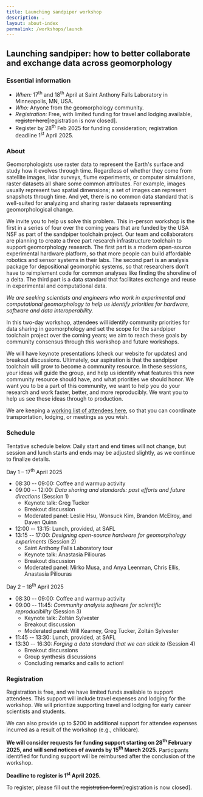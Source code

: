 ```yaml
---
title: Launching sandpiper workshop
description: .
layout: about-index
permalink: /workshops/launch
---
```


## Launching sandpiper: how to better collaborate and exchange data across geomorphology


### Essential information

* *When:*   17<sup>th</sup> and 18<sup>th</sup> April at Saint Anthony Falls Laboratory in Minneapolis, MN, USA.
* *Who:*   Anyone from the geomorphology community.
* *Registration:*   Free, with limited funding for travel and lodging available, <s>register here</s>[registration is now closed].
* Register by 28<sup>th</sup> Feb 2025 for funding consideration; registration deadline 1<sup>st</sup> April 2025.


### About

Geomorphologists use raster data to represent the Earth's surface and study how it evolves through time. 
Regardless of whether they come from satellite images, lidar surveys, flume experiments, or computer simulations, raster datasets all share some common attributes. 
For example, images usually represent two spatial dimensions; a set of images can represent snapshots through time. 
And yet, there is no common data standard that is well-suited for analyzing and sharing raster datasets representing geomorphological change. 

We invite you to help us solve this problem. 
This in-person workshop is the first in a series of four over the coming years that are funded by the USA NSF as part of the sandpiper toolchain project. 
Our team and collaborators are planning to create a three part research infrastructure toolchain to support geomorphology research. 
The first part is a modern open-source experimental hardware platform, so that more people can build affordable robotics and sensor systems in their labs. 
The second part is an analysis package for depositional geomorphic systems, so that researchers don’t have to reimplement code for common analyses like finding the shoreline of a delta. 
The third part is a data standard that facilitates exchange and reuse in experimental and computational data.

*We are seeking scientists and engineers who work in experimental and computational geomorphology to help us identify priorities for hardware, software and data interoperability.*

In this two-day workshop, attendees will identify community priorities for data sharing in geomorphology and set the scope for the sandpiper toolchain project over the coming years; we aim to reach these goals by community consensus through this workshop and future workshops. 

We will have keynote presentations (check our website for updates) and breakout discussions. Ultimately, our aspiration is that the sandpiper toolchain will grow to become a community resource. In these sessions, your ideas will guide the group, and help us identify what features this new community resource should have, and what priorities we should honor. We want you to be a part of this community, we want to help you do your research and work faster, better, and more reproducibly. We want you to help us see these ideas through to production.

We are keeping a [working list of attendees here](https://docs.google.com/spreadsheets/d/1qgWbMkjgtbFXpqu83uhQ1Yuy97UBZPhU8EkFS3KdIyA/edit?usp=sharing), so that you can coordinate transportation, lodging, or meetings as you wish.


### Schedule
Tentative schedule below.
Daily start and end times will not change, but session and lunch starts and ends may be adjusted slightly, as we continue to finalize details.

Day 1 – 17<sup>th</sup> April 2025
  * 08:30 -- 09:00: Coffee and warmup activity 
  * 09:00 -- 12:00: *Data sharing and standards: past efforts and future directions* (Session 1)
    * Keynote talk: Greg Tucker
    * Breakout discussion
    * Moderated panel: Leslie Hsu, Wonsuck Kim, Brandon McElroy, and Daven Quinn
  * 12:00 -- 13:15: Lunch, provided, at SAFL
  * 13:15 -- 17:00: *Designing open-source hardware for geomorphology experiments* (Session 2)
    * Saint Anthony Falls Laboratory tour
    * Keynote talk: Anastasia Piliouras
    * Breakout discussion
    * Moderated panel: Mirko Musa, and Anya Leenman, Chris Ellis, Anastasia Piliouras 

Day 2 – 18<sup>th</sup> April 2025
  * 08:30 -- 09:00: Coffee and warmup activity
  * 09:00 -- 11:45: *Community analysis software for scientific reproducibility* (Session 3)
    * Keynote talk: Zoltán Sylvester
    * Breakout discussion
    * Moderated panel: Will Kearney, Greg Tucker, Zoltán Sylvester
  * 11:45 -- 13:30: Lunch, provided, at SAFL
  * 13:30 -- 16:30: *Forging a data standard that we can stick to* (Session 4)
    * Breakout discussions
    * Group synthesis discussions
    * Concluding remarks and calls to action!


### Registration

Registration is free, and we have limited funds available to support attendees. This support will include travel expenses and lodging for the workshop. We will prioritize supporting travel and lodging for early career scientists and students.

We can also provide up to $200 in additional support for attendee expenses incurred as a result of the workshop (e.g., childcare).

**We will consider requests for funding support starting on 28<sup>th</sup> February 2025, and will send notices of awards by 15<sup>th</sup> March 2025.**
Participants identified for funding support will be reimbursed after the conclusion of the workshop.

**Deadline to register is 1<sup>st</sup> April 2025.**

To register, please fill out the <s>registration form</s>[registration is now closed].
